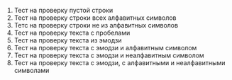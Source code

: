 1. Тест на проверку пустой строки
2. Тест на проверку строки всех алфавитных символов
3. Тетс на проверку строки не из алфавитных символов
4. Тест на проверку текста с пробелами
5. Тест на проверку текста из эмодзи
6. Тест на проверку текста с эмодзи и алфавитным символом
7. Тест на проверку текста с эмодзи и неалфавитным символом
8. Тест на проверку текста с эмодзи, с алфавитными и неалфавитными символами